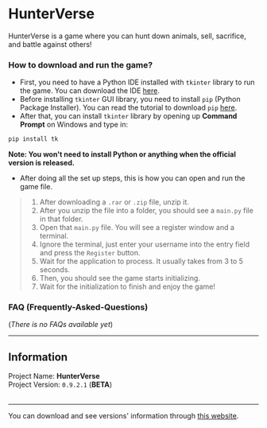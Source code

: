 # HunterVerse
HunterVerse is a game where you can hunt down animals, sell, sacrifice, and battle against others!

### How to download and run the game?
* First, you need to have a Python IDE installed with `tkinter` library to run the game. You can download the IDE [here](https://www.python.org/downloads/).<br>
* Before installing `tkinter` GUI library, you need to install `pip` (Python Package Installer). You can read the tutorial to download `pip` [here](https://pip.pypa.io/en/stable/installation/).<br>
* After that, you can install `tkinter` library by opening up **Command Prompt** on Windows and type in:
```py
pip install tk
```
**Note: You won't need to install Python or anything when the official version is released.**
* After doing all the set up steps, this is how you can open and run the game file.
> 1. After downloading a `.rar` or `.zip` file, unzip it.
> 2. After you unzip the file into a folder, you should see a `main.py` file in that folder.
> 3. Open that `main.py` file. You will see a register window and a terminal.
> 4. Ignore the terminal, just enter your username into the entry field and press the `Register` button.
> 5. Wait for the application to process. It usually takes from 3 to 5 seconds.
> 5. Then, you should see the game starts initializing.
> 6. Wait for the initialization to finish and enjoy the game!

### FAQ (Frequently-Asked-Questions)
(*There is no FAQs available yet*)

<hr>

## Information
Project Name: **HunterVerse**<br>
Project Version: `0.9.2.1` (**BETA**)<br><br>

<hr>

You can download and see versions' information through [this website](https://sites.google.com/view/project-hunterverse).
